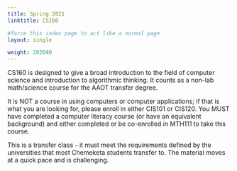 ```yaml
---
title: Spring 2021
linktitle: CS160

#force this index page to act like a normal page
layout: single

weight: 202040
---
```


CS160 is designed to give a broad introduction to the field of computer science and introduction
to algorithmic thinking. It counts as a non-lab math/science course for the AAOT transfer degree.

It is NOT a course in using computers or computer applications; if that is what you are looking
for, please enroll in either CIS101 or CIS120. You MUST have completed a computer literacy
course (or have an equivalent background) and either completed or be co-enrolled in MTH111 to
take this course.

This is a transfer class - it must meet the requirements defined by the universities that most
Chemeketa students transfer to. The material moves at a quick pace and is challenging.
